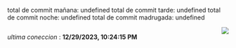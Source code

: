 total de commit mañana: undefined 
total de commit tarde: undefined 
total de commit noche: undefined 
total de commit madrugada: undefined 

<div style="display: flex; justify-content: space-between;">
 <p align="right"><i>ultima coneccion</i> : <b>12/29/2023, 10:24:15 PM</b></p> 
 <img src="https://img.shields.io/badge/GitHub%20Action%20Status-Online-brightgreen?style=flat&logo=githubactions&logoColor=%23ffffff&labelColor=%23181717&color=%232088FF" />
</div>



